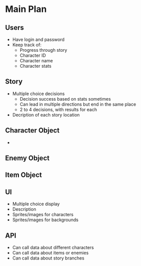 # Main Plan

## Users

- Have login and password
- Keep track of:
  - Progress through story
  - Character ID
  - Character name
  - Character stats


## Story
- Multiple choice decisions
  - Decision success based on stats sometimes
  - Can lead in multiple directions but end in the same place
  - 2 to 4 decisions, with results for each
- Decription of each story location

## Character Object
- 

## Enemy Object

## Item Object

## UI
- Multiple choice display
- Description 
- Sprites/images for characters
- Sprites/images for backgrounds

## API
- Can call data about different characters
- Can call data about items or enemies
- Can call data about story branches

